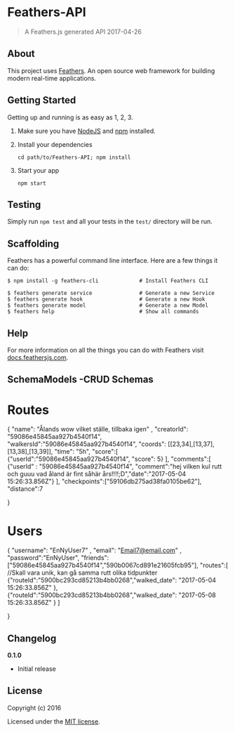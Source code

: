 # Feathers-API

> A Feathers.js generated API 2017-04-26

## About

This project uses [Feathers](http://feathersjs.com). An open source web framework for building modern real-time applications.

## Getting Started

Getting up and running is as easy as 1, 2, 3.

1. Make sure you have [NodeJS](https://nodejs.org/) and [npm](https://www.npmjs.com/) installed.
2. Install your dependencies

    ```
    cd path/to/Feathers-API; npm install
    ```

3. Start your app

    ```
    npm start
    ```

## Testing

Simply run `npm test` and all your tests in the `test/` directory will be run.

## Scaffolding

Feathers has a powerful command line interface. Here are a few things it can do:

```
$ npm install -g feathers-cli             # Install Feathers CLI

$ feathers generate service               # Generate a new Service
$ feathers generate hook                  # Generate a new Hook
$ feathers generate model                 # Generate a new Model
$ feathers help                           # Show all commands
```

## Help

For more information on all the things you can do with Feathers visit [docs.feathersjs.com](http://docs.feathersjs.com).

## SchemaModels -CRUD Schemas 
# Routes 
{
    "name": "Ålands wow vilket ställe, tillbaka igen" ,
    "creatorId": "59086e45845aa927b4540f14",
    "walkersId":"59086e45845aa927b4540f14",
    "coords": [[23,34],[13,37],[13,38],[13,39]],
    "time": "5h",
    "score":[
    	{"userId":"59086e45845aa927b4540f14",
    	"score": 5} 
    	],
    "comments":[
    	{"userId" : "59086e45845aa927b4540f14", "comment":"hej vilken kul rutt och guuu vad åland är fint såhär års!!!!;D","date":"2017-05-04 15:26:33.856Z"}
    	],
    "checkpoints":["59106db275ad38fa0105be62"],
    "distance":7
   
  }
  
  # Users
  
{
    "username": "EnNyUser7" ,
    "email": "Email7@email.com" ,
    "password":"EnNyUser",
    "friends":["59086e45845aa927b4540f14","590b0067cd891e21605fcb95"],
    "routes":[                                                                              //Skall vara unik, kan gå samma rutt olika tidpunkter
        {"routeId":"5900bc293cd85213b4bb0268","walked_date": "2017-05-04 15:26:33.856Z"
        },
        {"routeId":"5900bc293cd85213b4bb0268","walked_date": "2017-05-08 15:26:33.856Z"
        }
    ]      

  }

## Changelog

__0.1.0__

- Initial release

## License

Copyright (c) 2016

Licensed under the [MIT license](LICENSE).
